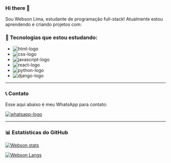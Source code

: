### Hi there 👋

Sou Webson Lima, estudante de programação full-stack! Atualmente estou aprendendo e criando projetos com:

### 🧠 Tecnologias que estou estudando:
- <img src="https://img.shields.io/badge/HTML5-E34F26?style=for-the-badge&logo=html5&logoColor=white" alt="html-logo" />
- <img src="https://img.shields.io/badge/CSS3-1572B6?style=for-the-badge&logo=css3&logoColor=white" alt="css-logo" />
- <img src="https://img.shields.io/badge/JavaScript-F7DF1E?style=for-the-badge&logo=javascript&logoColor=black" alt="javascript-logo" />
- <img src="https://img.shields.io/badge/React-20232A?style=for-the-badge&logo=react&logoColor=61DAFB" alt="react-logo" />
- <img src="https://img.shields.io/badge/Python-3776AB?style=for-the-badge&logo=python&logoColor=white" alt="python-logo" />
- <img src="https://img.shields.io/badge/Django-092E20?style=for-the-badge&logo=django&logoColor=white" alt="django-logo" />

---

### 📞 Contato
Esse aqui abaixo é meu WhatsApp para contato:

<a href="https://api.whatsapp.com/send?phone=5581992571261">
  <img src="https://img.shields.io/badge/WhatsApp-25D366?style=for-the-badge&logo=whatsapp&logoColor=white" alt="whatsapp-logo" />
</a>

---

### 📊 Estatísticas do GitHub

[![Webson stats](https://github-readme-stats.vercel.app/api?username=websonlima7&show_icons=true&theme=radical)](https://github.com/anuraghazra/github-readme-stats)

[![Webson Langs](https://github-readme-stats.vercel.app/api/top-langs/?username=websonlima7&layout=compact)](https://github.com/anuraghazra/github-readme-stats)
